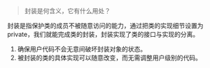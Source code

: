 > 封装是何含义，它有什么用处？

封装是指保护类的成员不被随意访问的能力，通过把类的实现细节设置为private，我们就能完成类的封装，封装实现了类的接口与实现的分离。

1. 确保用户代码不会无意间破坏封装对象的状态。
2. 被封装的类的具体实现可以随意改变，而无需调整用户级别的代码。
